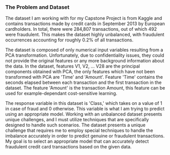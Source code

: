 ### The Problem and Dataset

The dataset I am working with for my Capstone Project is from Kaggle and contains transactions made by credit cards in September 2013 by European cardholders. In total, there were 284,807 transactions, out of which 492 were fraudulent. This makes the dataset highly unbalanced, with fraudulent occurrences accounting for roughly 0.2% of all transactions.

The dataset is composed of only numerical input variables resulting from a PCA transformation. Unfortunately, due to confidentiality issues, they could not provide the original features or any more background information about the data. In the dataset, features V1, V2, … V28 are the principal components obtained with PCA, the only features which have not been transformed with PCA are 'Time' and 'Amount'. Feature 'Time' contains the seconds elapsed between each transaction and the first transaction in the dataset. The feature 'Amount' is the transaction Amount, this feature can be used for example-dependant cost-sensitive learning.

The response variable in this dataset is 'Class,' which takes on a value of 1 in case of fraud and 0 otherwise. This variable is what I am trying to predict using an appropriate model. Working with an unbalanced dataset presents unique challenges, and I must utilize techniques that are specifically designed to handle such scenarios. The dataset presents a unique challenge that requires me to employ special techniques to handle the imbalance accurately in order to predict genuine or fraudulent transactions. My goal is to select an appropriate model that can accurately detect fraudulent credit card transactions based on the given data. 

